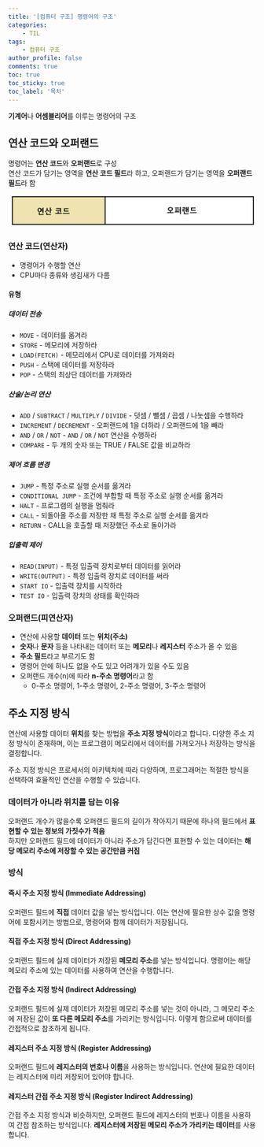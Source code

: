 ```yaml
---
title: '[컴퓨터 구조] 명령어의 구조'
categories:
    - TIL
tags:
    - 컴퓨터 구조
author_profile: false
comments: true
toc: true
toc_sticky: true
toc_label: '목차'
---
```


**기계어**나 **어셈블리어**를 이루는 명령어의 구조

## 연산 코드와 오퍼랜드
명령어는 **연산 코드**와 **오퍼랜드**로 구성   
연산 코드가 담기는 영역을 **연산 코드 필드**라 하고, 오퍼랜드가 담기는 영역을 **오퍼랜드 필드**라 함

![op](/assets/images/2023/08-23/cs-09-op.png)

### 연산 코드(연산자)
* 명령어가 수행할 연산
* CPU마다 종류와 생김새가 다름

#### 유형
##### 데이터 전송
* `MOVE` - 데이터를 옮겨라
* `STORE` - 메모리에 저장하라
* `LOAD(FETCH)` - 메모리에서 CPU로 데이터를 가져와라
* `PUSH` - 스택에 데이터를 저장하라
* `POP` - 스택의 최상단 데이터를 가져와라

##### 산술/논리 연산
* `ADD` / `SUBTRACT` / `MULTIPLY` / `DIVIDE` - 덧셈 / 뺄셈 / 곱셈 / 나눗셈을 수행하라
* `INCREMENT` / `DECREMENT` - 오퍼랜드에 1을 더하라 / 오퍼랜드에 1을 빼라
* `AND` / `OR` / `NOT` - `AND` / `OR` / `NOT` 연산을 수행하라
* `COMPARE` - 두 개의 숫자 또는 TRUE / FALSE 값을 비교하라

##### 제어 흐름 변경
* `JUMP` - 특정 주소로 실행 순서를 옮겨라
* `CONDITIONAL JUMP` - 조건에 부합할 때 특정 주소로 실행 순서를 옮겨라
* `HALT` - 프로그램의 실행을 멈춰라
* `CALL` - 되돌아올 주소를 저장한 채 특정 주소로 실행 순서를 옮겨라
* `RETURN` - CALL을 호출할 때 저장했던 주소로 돌아가라

##### 입출력 제어
* `READ(INPUT)` - 특정 입출력 장치로부터 데이터를 읽어라
* `WRITE(OUTPUT)` - 특정 입출력 장치로 데이터를 써라
* `START IO` - 입출력 장치를 시작하라
* `TEST IO` - 입출력 장치의 상태를 확인하라

### 오퍼랜드(피연산자)
* 연산에 사용할 **데이터** 또는 **위치(주소)**
* **숫자**나 **문자** 등을 나타내는 데이터 또는 **메모리**나 **레지스터** 주소가 올 수 있음
* **주소 필드**라고 부르기도 함
* 명령어 안에 하나도 없을 수도 있고 어려개가 있을 수도 있음
* 오퍼랜드 개수(n)에 따라 **n-주소 명령어**라고 함
  * 0-주소 명령어, 1-주소 명령어, 2-주소 명령어, 3-주소 명령어

## 주소 지정 방식
연산에 사용할 데이터 **위치**를 찾는 방법을 **주소 지정 방식**이라고 합니다. 다양한 주소 지정 방식이 존재하며, 이는 프로그램이 메모리에서 데이터를 가져오거나 저장하는 방식을 결정합니다. 

주소 지정 방식은 프로세서의 아키텍처에 따라 다양하며, 프로그래머는 적절한 방식을 선택하여 효율적인 연산을 수행할 수 있습니다.

### 데이터가 아니라 위치를 담는 이유
오퍼랜드 개수가 많을수록 오퍼랜드 필드의 길이가 작아지기 때문에 하나의 필드에서 **표현할 수 있는 정보의 가짓수가 적음**  
하지만 오퍼랜드 필드에 데이터가 아니라 주소가 담긴다면 표현할 수 있는 데이터는 **해당 메모리 주소에 저장할 수 있는 공간만큼 커짐**

### 방식
#### 즉시 주소 지정 방식 (Immediate Addressing)
오퍼랜드 필드에 **직접** 데이터 값을 넣는 방식입니다. 이는 연산에 필요한 상수 값을 명령어에 포함시키는 방법으로, 명령어와 함께 데이터가 저장됩니다.

#### 직접 주소 지정 방식 (Direct Addressing)
오퍼랜드 필드에 실제 데이터가 저장된 **메모리 주소**를 넣는 방식입니다. 명령어는 해당 메모리 주소에 있는 데이터를 사용하여 연산을 수행합니다.

#### 간접 주소 지정 방식 (Indirect Addressing)
오퍼랜드 필드에 실제 데이터가 저장된 메모리 주소를 넣는 것이 아니라, 그 메모리 주소에 저장된 값이 **또 다른 메모리 주소**를 가리키는 방식입니다. 이렇게 함으로써 데이터를 간접적으로 참조하게 됩니다.

#### 레지스터 주소 지정 방식 (Register Addressing)
오퍼랜드 필드에 **레지스터의 번호나 이름**을 사용하는 방식입니다. 연산에 필요한 데이터는 레지스터에 미리 저장되어 있어야 합니다.

#### 레지스터 간접 주소 지정 방식 (Register Indirect Addressing)
간접 주소 지정 방식과 비슷하지만, 오퍼랜드 필드에 레지스터의 번호나 이름을 사용하여 간접 참조하는 방식입니다. **레지스터에 저장된 메모리 주소가 가리키는 데이터**를 사용합니다.
